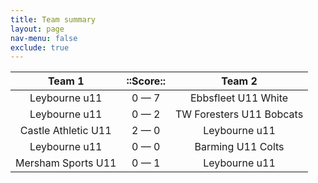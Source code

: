 ```yaml
---
title: Team summary
layout: page
nav-menu: false
exclude: true
---
```




|       Team 1        |  ::Score::  |          Team 2          |
|:-------------------:|:-----------:|:------------------------:|
|    Leybourne u11    | 0 &mdash; 7 |   Ebbsfleet U11 White    |
|    Leybourne u11    | 0 &mdash; 2 | TW Foresters U11 Bobcats |
| Castle Athletic U11 | 2 &mdash; 0 |      Leybourne u11       |
|    Leybourne u11    | 0 &mdash; 0 |    Barming U11 Colts     |
| Mersham Sports U11  | 0 &mdash; 1 |      Leybourne u11       |

 <br /><br /><br />